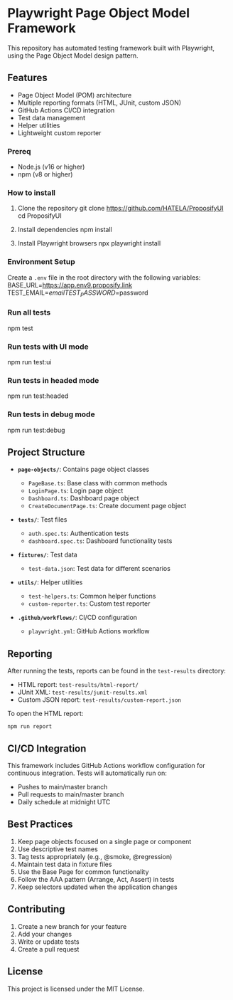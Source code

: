 # Playwright Page Object Model Framework

This repository has automated testing framework built with Playwright, using the Page Object Model design pattern.

## Features
- Page Object Model (POM) architecture
- Multiple reporting formats (HTML, JUnit, custom JSON)
- GitHub Actions CI/CD integration
- Test data management
- Helper utilities
- Lightweight custom reporter

### Prereq
- Node.js (v16 or higher)
- npm (v8 or higher)

### How to install
1. Clone the repository
   git clone https://github.com/HATELA/ProposifyUI
   cd ProposifyUI

2. Install dependencies
   npm install

3. Install Playwright browsers
   npx playwright install

### Environment Setup
Create a `.env` file in the root directory with the following variables:
BASE_URL=https://app.env9.proposify.link
TEST_EMAIL=$email
TEST_PASSWORD=$password


### Run all tests
npm test

### Run tests with UI mode
npm run test:ui

### Run tests in headed mode
npm run test:headed

### Run tests in debug mode
npm run test:debug


## Project Structure

- **`page-objects/`**: Contains page object classes
  - `PageBase.ts`: Base class with common methods
  - `LoginPage.ts`: Login page object
  - `Dashboard.ts`: Dashboard page object
  - `CreateDocumentPage.ts`: Create document page object 

- **`tests/`**: Test files
  - `auth.spec.ts`: Authentication tests
  - `dashboard.spec.ts`: Dashboard functionality tests

- **`fixtures/`**: Test data
  - `test-data.json`: Test data for different scenarios

- **`utils/`**: Helper utilities
  - `test-helpers.ts`: Common helper functions
  - `custom-reporter.ts`: Custom test reporter

- **`.github/workflows/`**: CI/CD configuration
  - `playwright.yml`: GitHub Actions workflow

## Reporting

After running the tests, reports can be found in the `test-results` directory:

- HTML report: `test-results/html-report/`
- JUnit XML: `test-results/junit-results.xml`
- Custom JSON report: `test-results/custom-report.json`

To open the HTML report:

```
npm run report
```

## CI/CD Integration

This framework includes GitHub Actions workflow configuration for continuous integration. Tests will automatically run on:

- Pushes to main/master branch
- Pull requests to main/master branch
- Daily schedule at midnight UTC

## Best Practices

1. Keep page objects focused on a single page or component
2. Use descriptive test names
3. Tag tests appropriately (e.g., @smoke, @regression)
4. Maintain test data in fixture files
5. Use the Base Page for common functionality
6. Follow the AAA pattern (Arrange, Act, Assert) in tests
7. Keep selectors updated when the application changes

## Contributing

1. Create a new branch for your feature
2. Add your changes
3. Write or update tests
4. Create a pull request

## License

This project is licensed under the MIT License.
